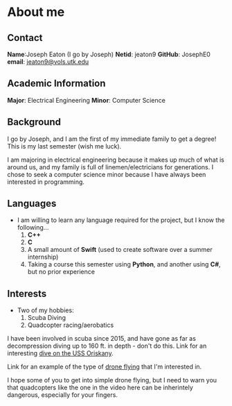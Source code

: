 # About me
## Contact
**Name**:Joseph Eaton (I go by Joseph)
**Netid**: jeaton9
**GitHub**: JosephE0
**email**: jeaton9@vols.utk.edu
## Academic Information
**Major**: Electrical Engineering
**Minor**: Computer Science
## Background
I go by Joseph, and I am the first of my immediate family to get a degree! This is my last semester (wish me luck).

I am majoring in electrical engineering because it makes up much of what is around us, and my
family is full of linemen/electricians for generations. I chose to seek a computer science minor
because I have always been interested in programming.
## Languages
* I am willing to learn any language required for the project, but I know the following...
   1. **C++**
   2. **C**
   3. A small amount of **Swift** (used to create software over a summer internship)
   4. Taking a course this semester using **Python**, and another using **C#**, but no prior experience
## Interests
* Two of my hobbies:
   1. Scuba Diving
   2. Quadcopter racing/aerobatics

I have been involved in scuba since 2015, and have gone as far as decompression diving up to 160 ft. in depth - don't do this.
Link for an interesting [dive on the USS Oriskany](https://www.youtube.com/watch?v=09N0oUPRITo).

Link for an example of the type of [drone flying](https://www.youtube.com/watch?v=ylRn9zfdgQs) that I'm interested in.

I hope some of you to get into simple drone flying, but I need to warn you that quadcopters like the one in the video here
can be inherintely dangerous, especially for your fingers.
